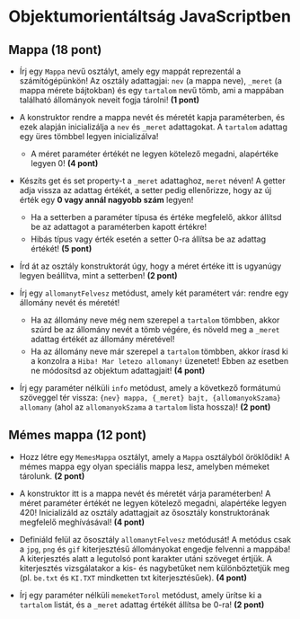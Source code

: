 <style>
    /* === Gányolás kezdete. === */

    img { display: block; margin: auto; }
    ul { margin-left: 0 !important; padding-left: 20px !important; }
    ul ul li:first-child { margin-top: 5px !important; }
    li { margin-bottom: 5px !important; }

    /*  === Gányolás vége. === */
</style>


# Objektumorientáltság JavaScriptben


## Mappa (18 pont)

* Írj egy `Mappa` nevű osztályt, amely egy mappát reprezentál a számítógépünkön! Az osztály adattagjai: `nev` (a mappa neve), `_meret` (a mappa mérete bájtokban) és egy `tartalom` nevű tömb, ami a mappában található állományok neveit fogja tárolni! **(1 pont)**

* A konstruktor rendre a mappa nevét és méretét kapja paraméterben, és ezek alapján inicializálja a `nev` és `_meret` adattagokat. A `tartalom` adattag egy üres tömbbel legyen inicializálva!
    * A méret paraméter értékét ne legyen kötelező megadni, alapértéke legyen 0! **(4 pont)**

* Készíts get és set property-t a `_meret` adattaghoz, `meret` néven! A getter adja vissza az adattag értékét, a setter pedig ellenőrizze, hogy az új érték egy **0 vagy annál nagyobb szám** legyen!
    * Ha a setterben a paraméter típusa és értéke megfelelő, akkor állítsd be az adattagot a paraméterben kapott értékre!
    * Hibás típus vagy érték esetén a setter 0-ra állítsa be az adattag értékét! **(5 pont)**

* Írd át az osztály konstruktorát úgy, hogy a méret értéke itt is ugyanúgy legyen beállítva, mint a setterben! **(2 pont)**

* Írj egy `allomanytFelvesz` metódust, amely két paramétert vár: rendre egy állomány nevét és méretét!
    * Ha az állomány neve még nem szerepel a `tartalom` tömbben, akkor szúrd be az állomány nevét a tömb végére, és növeld meg a `_meret` adattag értékét az állomány méretével!
    * Ha az állomány neve már szerepel a `tartalom` tömbben, akkor írasd ki a konzolra a `Hiba! Mar letezo allomany!` üzenetet! Ebben az esetben ne módosítsd az objektum adattagjait! **(4 pont)**

* Írj egy paraméter nélküli `info` metódust, amely a következő formátumú szöveggel tér vissza: `{nev} mappa, {_meret} bajt, {allomanyokSzama} allomany` (ahol az `allomanyokSzama` a `tartalom` lista hossza)! **(2 pont)**


## Mémes mappa (12 pont)

* Hozz létre egy `MemesMappa` osztályt, amely a `Mappa` osztályból öröklődik! A mémes mappa egy olyan speciális mappa lesz, amelyben mémeket tárolunk. **(2 pont)**

* A konstruktor itt is a mappa nevét és méretét várja paraméterben! A méret paraméter értékét ne legyen kötelező megadni, alapértéke legyen 420! Inicializáld az osztály adattagjait az ősosztály konstruktorának megfelelő meghívásával! **(4 pont)**

* Definiáld felül az ősosztály `allomanytFelvesz` metódusát! A metódus csak a `jpg`, `png` és `gif` kiterjesztésű állományokat engedje felvenni a mappába! A kiterjesztés alatt a legutolsó pont karakter utáni szöveget értjük. A kiterjesztés vizsgálatakor a kis- és nagybetűket nem különböztetjük meg (pl. `be.txt` és `KI.TXT` mindketten txt kiterjesztésűek). **(4 pont)**

* Írj egy paraméter nélküli `memeketTorol` metódust, amely ürítse ki a `tartalom` listát, és a `_meret` adattag értékét állítsa be 0-ra! **(2 pont)**
